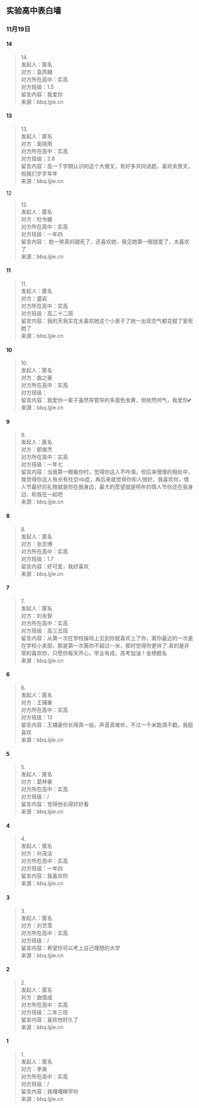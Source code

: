 ## 实验高中表白墙
### 11月19日
#### 14
> 14.<br>
> 发起人：匿名<br>
>对方：袁丙楠<br>
>对方所在高中：实高<br>
>对方班级：1.5<br>
>留言内容：我爱你<br>
>来源：bbq.ljjie.cn
>
#### 13
> 13.<br>
> 发起人：匿名<br>
>对方：奚晓雨<br>
>对方所在高中：实高<br>
>对方班级：2.8<br>
>留言内容：高一下学期认识的这个大傻叉，有好多共同话题，喜欢余景天，祝我们岁岁年年<br>
>来源：bbq.ljjie.cn

12
> 12.<br>
> 发起人：匿名<br>
>对方：杜令媛<br>
>对方所在高中：实高<br>
>对方班级：一年四<br>
>留言内容：
她一笑真的甜死了，还喜欢她，我见她第一眼就爱了，太喜欢了<br>
>来源：bbq.ljjie.cn


#### 11
> 11.<br>
> 发起人：匿名<br>
>对方：盛岩<br>
>对方所在高中：实高<br>
>对方班级：高二十二班<br>
>留言内容：我的天我实在太喜欢她这个小崽子了她一出现空气都变甜了爱死她了<br>
>来源：bbq.ljjie.cn

#### 10
> 10.<br>
> 发起人：匿名<br>
>对方：曲之豪<br>
>对方所在高中：实高<br>
>对方班级：<br>
>留言内容：我爱你一辈子虽然导管导的多面色发黄，但依然帅气，我爱你💕<br>
>来源：bbq.ljjie.cn

#### 9
> 9.<br>
> 发起人：匿名<br>
>对方：郎俊杰<br>
>对方所在高中：实高<br>
>对方班级：一年七<br>
>留言内容：当我第一眼看你时，觉得你这人不咋滴，但后来慢慢的相处中，我觉得你这人有点有社交nb症，再后来就觉得你和人很好，我喜欢你，情人节最好的礼物就是你在我身边，最大的愿望就是明年的情人节你还在我身边，和我在一起吧<br>
>来源：bbq.ljjie.cn

#### 8
> 8.<br>
> 发起人：匿名<br>
>对方：张志博<br>
>对方所在高中：实高<br>
>对方班级：1.7<br>
>留言内容：好可爱，我好喜欢<br>
>来源：bbq.ljjie.cn

#### 7
> 7.<br>
> 发起人：匿名<br>
>对方：刘永智<br>
>对方所在高中：实高<br>
>对方班级：高三五班<br>
>留言内容：从第一次在学校操场上见到你就喜欢上了你，离你最近的一次是在学校小卖部，那是第一次离你不超过一米，那时觉得你更帅了.真的是非常的喜欢你，只愿你每天开心，学业有成，高考加油！金榜题名<br>
>来源：bbq.ljjie.cn

#### 6
> 6.<br>
> 发起人：匿名<br>
>对方：王辅豪<br>
>对方所在高中：实高<br>
>对方班级：13<br>
>留言内容：王辅豪你长得真一般，声音真难听，不过一千米跑滴不戳，我挺喜欢<br>
>来源：bbq.ljjie.cn

#### 5
> 5.<br>
> 发起人：匿名<br>
>对方：葛林豪<br>
>对方所在高中：实高<br>
>对方班级：/<br>
>留言内容：觉得他长得好好看<br>
>来源：bbq.ljjie.cn

#### 4
> 4.<br>
> 发起人：匿名<br>
>对方：孙茂洁<br>
>对方所在高中：实高<br>
>对方班级：一年四<br>
>留言内容：我喜欢你<br>
>来源：bbq.ljjie.cn

#### 3
> 3.<br>
> 发起人：匿名<br>
>对方：刘艺雪<br>
>对方所在高中：实高<br>
>对方班级：/<br>
>留言内容：希望你可以考上自己理想的大学<br>
>来源：bbq.ljjie.cn

#### 2
> 2.<br>
> 发起人：匿名<br>
>对方：曲值成<br>
>对方所在高中：实高<br>
>对方班级：二年三班<br>
>留言内容：喜欢他好久了<br>
>来源：bbq.ljjie.cn

#### 1
> 1.<br>
> 发起人：匿名<br>
>对方：李昊<br>
>对方所在高中：实高<br>
>对方班级：/<br>
>留言内容：我嘎嘎稀罕你<br>
>来源：bbq.ljjie.cn
